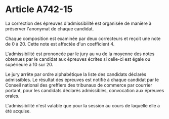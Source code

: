 # Article A742-15

<p> 					La correction des épreuves d'admissibilité est organisée de manière à préserver l'anonymat de chaque candidat.</p><p>Chaque composition est examinée par deux correcteurs et reçoit une note de 0 à 20. Cette note est affectée d'un coefficient 4.</p><p>L'admissibilité est prononcée par le jury au vu de la moyenne des notes obtenues par le candidat aux épreuves écrites si celle-ci est égale ou supérieure à 10 sur 20.</p><p>Le jury arrête par ordre alphabétique la liste des candidats déclarés admissibles. Le résultat des épreuves est notifié à chaque candidat par le Conseil national des greffiers des tribunaux de commerce par courrier portant, pour les candidats déclarés admissibles, convocation aux épreuves orales.</p><p>L'admissibilité n'est valable que pour la session au cours de laquelle elle a été acquise.<br/></p>